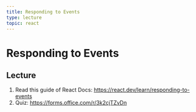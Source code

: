 ```yaml
---
title: Responding to Events
type: lecture
topic: react
---
```


# Responding to Events

## Lecture

1. Read this guide of React Docs: https://react.dev/learn/responding-to-events
2. Quiz: https://forms.office.com/r/3k2cjTZvDn
